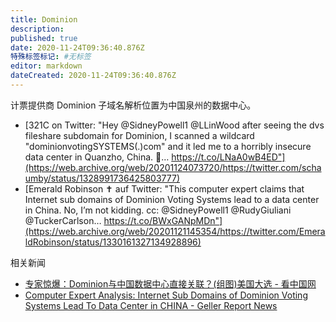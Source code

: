 ```yaml
---
title: Dominion
description: 
published: true
date: 2020-11-24T09:36:40.876Z
特殊标签标记: #无标签
editor: markdown
dateCreated: 2020-11-24T09:36:40.876Z
---
```


计票提供商 Dominion 子域名解析位置为中国泉州的数据中心。

+ [321C on Twitter: "Hey @SidneyPowell1 @LLinWood after seeing the dvs fileshare subdomain for Dominion, I scanned a wildcard "dominionvotingSYSTEMS(.)com" and it led me to a horribly insecure data center in Quanzho, China. 🧐… https://t.co/LNaA0wB4ED"](https://web.archive.org/web/20201124073720/https://twitter.com/schaumby/status/1328991736425803777)
+ [Emerald Robinson ✝️ auf Twitter: "This computer expert claims that Internet sub domains of Dominion Voting Systems lead to a data center in China. No, I’m not kidding. cc: @SidneyPowell1 @RudyGiuliani @TuckerCarlson… https://t.co/BWxGANpMDn"](https://web.archive.org/web/20201121145354/https://twitter.com/EmeraldRobinson/status/1330161327134928896)

相关新闻

+ [专家惊爆：Dominion与中国数据中心直接关联？(组图)美国大选 - 看中国网](https://web.archive.org/web/20201122083242/https://www.secretchina.com/news/gb/2020/11/22/953395.html)
+ [Computer Expert Analysis: Internet Sub Domains of Dominion Voting Systems Lead To Data Center in CHINA - Geller Report News](https://web.archive.org/web/20201122155620/https://gellerreport.com/2020/11/computer-expert-analysis-internet-sub-domains-of-dominion-voting-systems-lead-to-data-center-in-china.html/)
